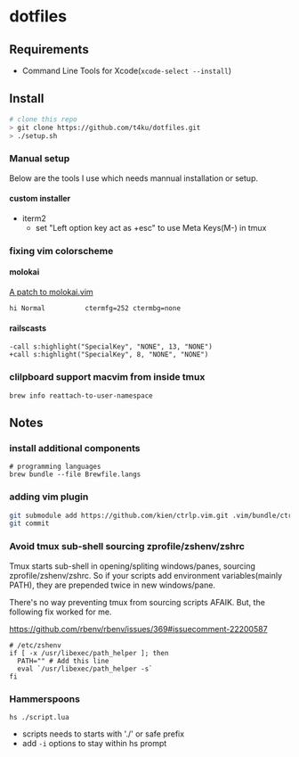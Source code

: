 dotfiles
=======

Requirements
------------

* Command Line Tools for Xcode(```xcode-select --install```)

Install
-------

```bash
# clone this repo
> git clone https://github.com/t4ku/dotfiles.git
> ./setup.sh
```

### Manual setup

Below are the tools I use which needs mannual installation or setup.

#### custom installer

* iterm2
  * set "Left option key act as +esc" to use Meta Keys(M-) in tmux

### fixing vim colorscheme

#### molokai

[A patch to molokai.vim](https://gist.github.com/3351367)

```
hi Normal          ctermfg=252 ctermbg=none
```

#### railscasts

```
-call s:highlight("SpecialKey", "NONE", 13, "NONE")
+call s:highlight("SpecialKey", 8, "NONE", "NONE")
```

### clilpboard support macvim from inside tmux

```
brew info reattach-to-user-namespace
```

Notes
---------

### install additional components

```
# programming languages
brew bundle --file Brewfile.langs
```

### adding vim plugin

```bash
git submodule add https://github.com/kien/ctrlp.vim.git .vim/bundle/ctrlp.vim
git commit
```

### Avoid tmux sub-shell sourcing zprofile/zshenv/zshrc

Tmux starts sub-shell in opening/spliting windows/panes, sourcing zprofile/zshenv/zshrc.
So if your scripts add environment variables(mainly PATH), they are prepended twice in 
new windows/pane.

There's no way preventing tmux from sourcing scripts AFAIK.
But, the following fix worked for me.

https://github.com/rbenv/rbenv/issues/369#issuecomment-22200587

```
# /etc/zshenv
if [ -x /usr/libexec/path_helper ]; then
  PATH="" # Add this line
  eval `/usr/libexec/path_helper -s`
fi
```

### Hammerspoons

```
hs ./script.lua
```

- scripts needs to starts with './' or safe prefix
- add `-i` options to stay within hs prompt
